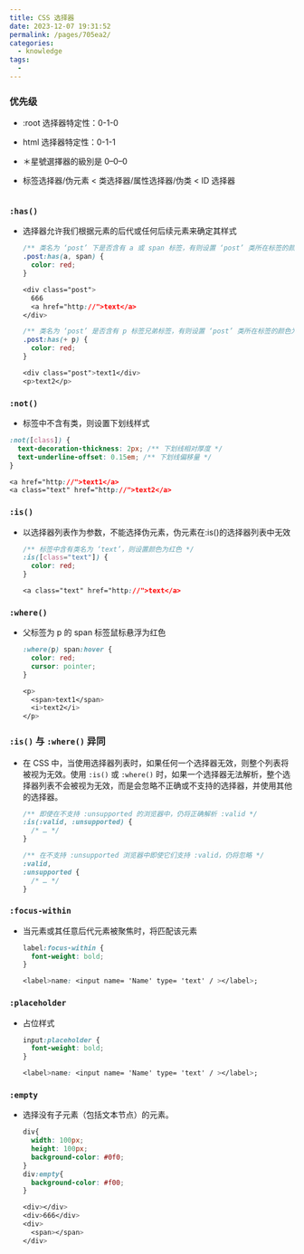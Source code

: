 ```yaml
---
title: CSS 选择器
date: 2023-12-07 19:31:52
permalink: /pages/705ea2/
categories:
  - knowledge
tags:
  -
---
```


### 优先级

- :root 选择器特定性：0-1-0
- html 选择器特定性：0-1-1
- ＊星號選擇器的級別是 0–0–0
- 标签选择器/伪元素 < 类选择器/属性选择器/伪类 < ID 选择器

  <img :src="$withBase('/images/20231207215001.png')" />

### `:has()`

- 选择器允许我们根据元素的后代或任何后续元素来确定其样式

  ```css
  /** 类名为 ‘post’ 下是否含有 a 或 span 标签，有则设置 ‘post’ 类所在标签的颜色为红色 */
  .post:has(a, span) {
    color: red;
  }

  <div class="post">
    666
    <a href="http://">text</a>
  </div>
  ```

  ```css
  /** 类名为 ‘post’ 是否含有 p 标签兄弟标签，有则设置 ‘post’ 类所在标签的颜色为红色 */
  .post:has(+ p) {
    color: red;
  }

  <div class="post">text1</div>
  <p>text2</p>
  ```

### `:not()`

- 标签中不含有类，则设置下划线样式

```css
:not([class]) {
  text-decoration-thickness: 2px; /** 下划线相对厚度 */
  text-underline-offset: 0.15em; /** 下划线偏移量 */
}

<a href="http://">text1</a>
<a class="text" href="http://">text2</a>
```

### `:is()`

- 以选择器列表作为参数，不能选择伪元素，伪元素在:is()的选择器列表中无效

  ```css
  /** 标签中含有类名为 ‘text’，则设置颜色为红色 */
  :is([class="text"]) {
    color: red;
  }

  <a class="text" href="http://">text</a>
  ```

### `:where()`

- 父标签为 p 的 span 标签鼠标悬浮为红色

  ```css
  :where(p) span:hover {
    color: red;
    cursor: pointer;
  }

  <p>
    <span>text1</span>
    <i>text2</i>
  </p>
  ```

### `:is()` 与 `:where()` 异同

- 在 CSS 中，当使用选择器列表时，如果任何一个选择器无效，则整个列表将被视为无效。使用 `:is()` 或 `:where()` 时，如果一个选择器无法解析，整个选择器列表不会被视为无效，而是会忽略不正确或不支持的选择器，并使用其他的选择器。

  ```css
  /** 即使在不支持 :unsupported 的浏览器中，仍将正确解析 :valid */
  :is(:valid, :unsupported) {
    /* … */
  }

  /** 在不支持 :unsupported 浏览器中即使它们支持 :valid，仍将忽略 */
  :valid,
  :unsupported {
    /* … */
  }
  ```

### `:focus-within`

- 当元素或其任意后代元素被聚焦时，将匹配该元素

  ```css
  label:focus-within {
    font-weight: bold;
  }

  <label>name: <input name= 'Name' type= 'text' / ></label>;
  ```

### `:placeholder`

- 占位样式

  ```css
  input:placeholder {
    font-weight: bold;
  }

  <label>name: <input name= 'Name' type= 'text' / ></label>;
  ```

### `:empty`

- 选择没有子元素（包括文本节点）的元素。

  ```css
  div{
    width: 100px;
    height: 100px;
    background-color: #0f0;
  }
  div:empty{
    background-color: #f00;
  }

  <div></div>
  <div>666</div>
  <div>
    <span></span>
  </div>
  ```
